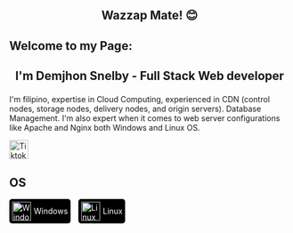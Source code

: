 ##  <p align="center">Wazzap Mate! 😊 </p>

## Welcome to my Page:
##  <p align="center"> I'm Demjhon Snelby - Full Stack Web developer </p>
I'm filipino, expertise in Cloud Computing, experienced in CDN (control nodes, storage nodes, delivery nodes, and origin servers). Database Management. I'm also expert when it comes to web server configurations like Apache and Nginx both Windows and Linux OS.

<a href="https://tiktok.com/@demjhonsnelby" target="_blank">
  <img src="https://img.uxwing.com/wp-content/themes/uxwing/download/brands-social-media/tiktok-app-icon.svg" alt="Tiktok" width="34" height="34">
</a>





## OS
<div style="display: inline-block; background-color: black; padding: 5px; border-radius: 5px; margin-right: 10px;">
  <a href="https://github.com/sample" style="display: flex; align-items: center; color: white; text-decoration: none;">
    <img src="https://img.uxwing.com/wp-content/themes/uxwing/download/brands-social-media/windows-icon.svg" alt="Windows" width="34" height="34" style="margin-right: 5px;">
    <span>Windows</span>
  </a>
</div>

<div style="display: inline-block; background-color: black; padding: 5px; border-radius: 5px; margin-right: 10px;">
  <a href="https://github.com/sample" style="display: flex; align-items: center; color: white; text-decoration: none;">
    <img src="https://img.uxwing.com/wp-content/themes/uxwing/download/brands-social-media/tiktok-app-icon.svg" alt="Linux" width="34" height="34" style="margin-right: 5px;">
    <span>Linux</span>
  </a>
</div>


